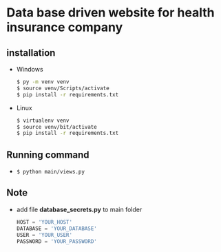 # Data base driven website for health insurance company

## installation
* Windows
    ```bash
    $ py -m venv venv
    $ source venv/Scripts/activate
    $ pip install -r requirements.txt
    ```

* Linux
    ```bash
    $ virtualenv venv
    $ source venv/bit/activate
    $ pip install -r requirements.txt
    ```


## Running command
*
    ```
    $ python main/views.py 
    ```


## Note
- add file __database_secrets.py__ to main folder
    ```py
    HOST = 'YOUR_HOST'
    DATABASE = 'YOUR_DATABASE'
    USER = 'YOUR_USER'
    PASSWORD = 'YOUR_PASSWORD'
    ```